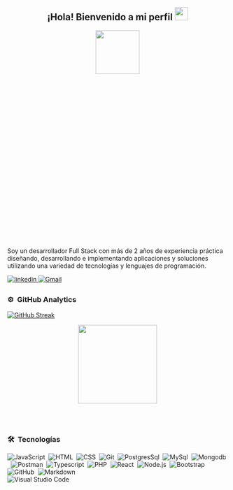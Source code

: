 <div align="center">
  <h2>¡Hola! Bienvenido a mi perfil <img src="https://github.com/abdoachhoubi/abdoachhoubi/blob/main/gifs/Hi.gif" width="30px" height="30px"></h2>
  <div style="width:100%;height:0;padding-bottom:89%;position:relative;">
    <img src="https://media0.giphy.com/media/h408T6Y5GfmXBKW62l/200w.gif?cid=6c09b952iq8gue17a90vj952dnz0pm9ulvl9knb48ct4hpsw&ep=v1_gifs_search&rid=200w.gif&ct=g" width="100px">
  </div>
</div>

<br />
<br />

Soy un desarrollador Full Stack con más de 2 años de experiencia práctica diseñando, desarrollando e implementando aplicaciones y soluciones utilizando una variedad de tecnologías y lenguajes de programación.

<a href="https://www.linkedin.com/public-profile/settings?trk=d_flagship3_profile_self_view_public_profile" target="_blank">
  <img src="https://img.shields.io/badge/linkedin-%2300acee.svg?color=405DE6&style=for-the-badge&logo=linkedin&logoColor=white" alt="linkedin" style="margin-bottom: 5px;" />
</a> 

<a target="_blank" href="mailto:jhoneinsteing@gmail.com">
  <img src="https://img.shields.io/badge/-Gmail-D14836?style=for-the-badge&logo=Gmail&logoColor=white" alt="Gmail"></img>
</a>

### ⚙️ &nbsp;GitHub Analytics

<a href="https://git.io/streak-stats"><img src="https://github-readme-streak-stats.herokuapp.com?user=EinsteingCastiblanco&theme=dark&hide_border=true&locale=es" alt="GitHub Streak" /></a>

<p align="center">
<a href="https://github.com/EinsteingCastiblanco">
  
  <img height="180em" src="https://github-readme-stats-eight-theta.vercel.app/api/top-langs/?username=EinsteingCastiblanco&layout=compact&langs_count=8&theme=algolia"/>
</a>
</p>
 
<br />
<br />

### 🛠 &nbsp;Tecnologías
![JavaScript](https://img.shields.io/badge/-JavaScript-05122A?style=flat&logo=javascript)&nbsp;
![HTML](https://img.shields.io/badge/-HTML-05122A?style=flat&logo=HTML5)&nbsp;
![CSS](https://img.shields.io/badge/-CSS-05122A?style=flat&logo=CSS3&logoColor=1572B6)&nbsp;
![Git](https://img.shields.io/badge/-Git-05122A?style=flat&logo=git)&nbsp;
![PostgresSql](https://img.shields.io/badge/Postgresql-05122A?style=flat&logo=postgresql)&nbsp;
![MySql](https://img.shields.io/badge/MySQL-05122A?style=flat&logo=mysql)&nbsp;
![Mongodb](https://img.shields.io/badge/mongodb-05122A?style=flat&logo=mongodb)&nbsp;
![Postman](https://img.shields.io/badge/postman-05122A?style=flat&logo=postman)&nbsp;
![Typescript](https://img.shields.io/badge/Typescript-05122A?style=flat&logo=typescript)&nbsp;
![PHP](https://img.shields.io/badge/logo-php-blue?logo=PHP)&nbsp;
![React](https://img.shields.io/badge/-React-05122A?style=flat&logo=react)&nbsp;
![Node.js](https://img.shields.io/badge/-Node.js-05122A?style=flat&logo=node.js)&nbsp;
![Bootstrap](https://img.shields.io/badge/-Bootstrap-05122A?style=flat&logo=bootstrap&logoColor=563D7C)\
![GitHub](https://img.shields.io/badge/-GitHub-05122A?style=flat&logo=github)&nbsp;
![Markdown](https://img.shields.io/badge/-Markdown-05122A?style=flat&logo=markdown)\
![Visual Studio Code](https://img.shields.io/badge/-Visual%20Studio%20Code-05122A?style=flat&logo=visual-studio-code&logoColor=007ACC)&nbsp;
